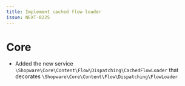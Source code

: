 ```yaml
---
title: Implement cached flow loader
issue: NEXT-8225
---
```

# Core
* Added the new service `\Shopware\Core\Content\Flow\Dispatching\CachedFlowLoader` that decorates `\Shopware\Core\Content\Flow\Dispatching\FlowLoader`
